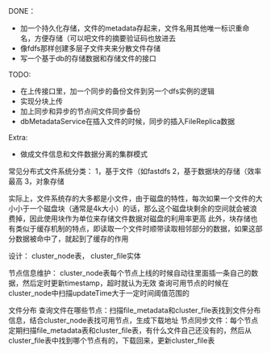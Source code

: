 DONE：
* 加一个持久化存储，文件的metadata存起来，文件名用其他唯一标识重命名，方便存储（可以吧文件的摘要验证码也放进去
* 像fdfs那样创建多层子文件夹来分散文件存储
* 写一个基于db的存储数据和存储文件的接口

TODO:

* 在上传接口里，加一个同步的备份文件到另一个dfs实例的逻辑
* 实现分块上传
* 加上同步和异步的节点间文件同步备份
* dbMetadataService在插入文件的时候，同步的插入FileReplica数据

Extra:
* 做成文件信息和文件数据分离的集群模式

常见分布式文件系统分类：
1，基于文件（如fastdfs
2，基于数据块的存储（效率最高
3，对象存储

实际上，文件系统存的大多都是小文件，由于磁盘的特性，每次如果一个文件的大小小于一个磁盘块（通常是4k大小）的话，那么这个磁盘块剩余的空间就会被浪费掉，因此使用块作为单位来存储文件数据对磁盘的利用率更高
此外，块存储也有类似于缓存机制的特点，即读取一个文件时顺带读取相邻部分的数据，如果这部分数据被命中了，就起到了缓存的作用


设计：
cluster_node表，
cluster_file实体

节点信息维护：
cluster_node表每个节点上线的时候自动往里面插一条自己的数据，然后定时更新timestamp，超时就认为无效
查询可用节点的时候在cluster_node中扫描updateTime大于一定时间阈值范围的

文件分布
查询文件在哪些节点：扫描file_metadata和cluster_file表找到文件分布信息，结合cluster_node表找可用节点，生成下载地址
节点同步文件：每个节点定期扫描file_metadata表和cluster_file表，有什么文件自己还没有的，然后从cluster_file表中找到哪个节点有的，下载回来，更新cluster_file表

